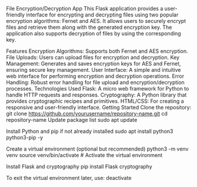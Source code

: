 File Encryption/Decryption App
This Flask application provides a user-friendly interface for encrypting and decrypting files using two popular encryption algorithms: Fernet and AES. It allows users to securely encrypt files and retrieve them along with the generated encryption key. The application also supports decryption of files by using the corresponding key.

Features
Encryption Algorithms: Supports both Fernet and AES encryption.
File Uploads: Users can upload files for encryption and decryption.
Key Management: Generates and saves encryption keys for AES and Fernet, ensuring secure key management.
User Interface: A simple and intuitive web interface for performing encryption and decryption operations.
Error Handling: Robust error handling for file upload and encryption/decryption processes.
Technologies Used
Flask: A micro web framework for Python to handle HTTP requests and responses.
Cryptography: A Python library that provides cryptographic recipes and primitives.
HTML/CSS: For creating a responsive and user-friendly interface.
Getting Started
Clone the repository:
git clone https://github.com/yourusername/repository-name.git
cd repository-name
Update package list
sudo apt update

Install Python and pip if not already installed
sudo apt install python3 python3-pip -y

Create a virtual environment (optional but recommended)
python3 -m venv venv source venv/bin/activate # Activate the virtual environment

Install Flask and cryptography
pip install Flask cryptography

To exit the virtual environment later, use:
deactivate
